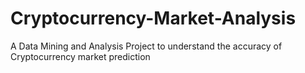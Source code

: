 # Cryptocurrency-Market-Analysis
A Data Mining and Analysis Project to understand the accuracy of Cryptocurrency market prediction
